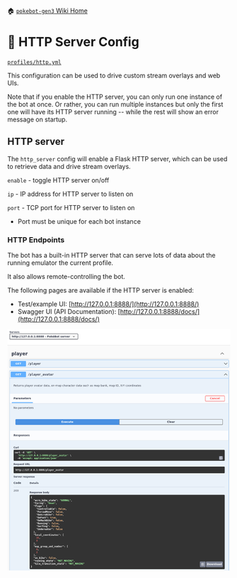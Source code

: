 🏠 [`pokebot-gen3` Wiki Home](../Readme.md)

# 📡 HTTP Server Config

[`profiles/http.yml`](../../modules/config/templates/http.yml)

This configuration can be used to drive custom stream overlays and web UIs.

Note that if you enable the HTTP server, you can only run one instance of the bot at once. Or rather, you can run
multiple instances but only the first one will have its HTTP server running -- while the rest will show an error message
on startup.

## HTTP server
The `http_server` config will enable a Flask HTTP server, which can be used to retrieve data and drive stream overlays.

`enable` - toggle HTTP server on/off

`ip` - IP address for HTTP server to listen on

`port` - TCP port for HTTP server to listen on
- Port must be unique for each bot instance

### HTTP Endpoints
The bot has a built-in HTTP server that can serve lots of data about the running emulator the current profile.

It also allows remote-controlling the bot.

The following pages are available if the HTTP server is enabled:
- Test/example UI: [http://127.0.0.1:8888/](http://127.0.0.1:8888/)
- Swagger UI (API Documentation): [http://127.0.0.1:8888/docs/](http://127.0.0.1:8888/docs/)

![image](../images/http_api.png)
